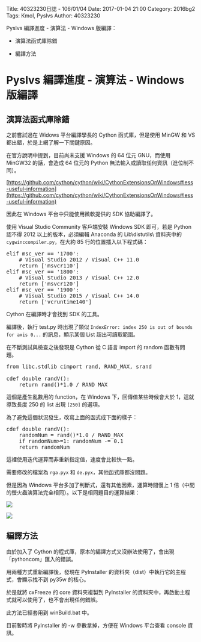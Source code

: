 Title: 40323230日誌 - 106/01/04
Date: 2017-01-04 21:00
Category: 2016bg2
Tags: Kmol, Pyslvs
Author: 40323230

Pyslvs 編譯進度 - 演算法 - Windows 版編譯：

* 演算法函式庫除錯

* 編譯方法

<!-- PELICAN_END_SUMMARY -->

Pyslvs 編譯進度 - 演算法 - Windows 版編譯
===

演算法函式庫除錯
---

之前嘗試過在 Widows 平台編譯學長的 Cython 函式庫，但是使用 MinGW 和 VS 都出錯，於是上網了解一下關鍵原因。

在官方說明中提到，目前尚未支援 Windows 的 64 位元 GNU，而使用 MinGW32 的話，會造成 64 位元的 Python 無法輸入或讀取任何資訊（進位制不同）。

[https://github.com/cython/cython/wiki/CythonExtensionsOnWindows#less-useful-information](https://github.com/cython/cython/wiki/CythonExtensionsOnWindows#less-useful-information)

因此在 Windows 平台中只能使用微軟提供的 SDK 協助編譯了。

使用 Visual Studio Community 客戶端安裝 Windows SDK 即可，若是 Python 認不得 2012 以上的版本，必須編輯 Anaconda 的 Lib\distutils\ 資料夾中的 `cygwinccompiler.py`，在大約 85 行的位置插入以下程式碼：

<pre class="brush: python">
elif msc_ver == '1700':
    # Visual Studio 2012 / Visual C++ 11.0
    return ['msvcr110']
elif msc_ver == '1800':
    # Visual Studio 2013 / Visual C++ 12.0
    return ['msvcr120']
elif msc_ver == '1900':
    # Visual Studio 2015 / Visual C++ 14.0
    return ['vcruntime140']
</pre>

Cython 在編譯時才會找到 SDK 的工具。

編譯後，執行 test.py 時出現了類似 `IndexError: index 250 is out of bounds for axis 0...` 的訊息，顯示某個 List 超出可讀取範圍。

在不斷測試與檢查之後發現是 Cython 從 C 語言 import 的 random 函數有問題。

<pre class="brush: python">
from libc.stdlib cimport rand, RAND_MAX, srand

cdef double randV():
    return rand()*1.0 / RAND_MAX
</pre>

這個是產生亂數用的 function，在 Windows 下，回傳值某些時候會大於 1，這就導致長度 250 的 list 出現 `[250]` 的選項。

為了避免這個狀況發生，改寫上面的函式成下面的樣子：

<pre class="brush: python">
cdef double randV():
    randomNum = rand()*1.0 / RAND_MAX
    if randomNum>=1: randomNum -= 0.1
    return randomNum
</pre>

這裡使用迭代運算而非重新指定值，速度會比較快一點。

需要修改的檔案為 `rga.pyx` 和 `de.pyx`，其他函式庫都沒問題。

但是因為 Windows 平台多加了判斷式，還有其他因素，運算時間慢上 1 倍（中間的螢火蟲演算法完全相同）。以下是相同題目的運算結果：

![](https://raw.githubusercontent.com/coursemdetw/project_site_files/gh-pages/files/2016spring/g2/Python_solvespace/0104_01.png)

![](https://raw.githubusercontent.com/coursemdetw/project_site_files/gh-pages/files/2016spring/g2/Python_solvespace/0104_02.jpg)

編譯方法
---

由於加入了 Cython 的程式庫，原本的編譯方式又沒辦法使用了，會出現「pythoncom」匯入的錯誤。

用兩種方式重新編譯後，發現在 PyInstaller 的資料夾（dist）中執行它的主程式，會顯示找不到 py35w 的核心。

於是就將 cxFreeze 的 core 資料夾複製到 PyInstaller 的資料夾中，再啟動主程式就可以使用了，也不會出現任何錯誤。

此方法已經套用到 winBuild.bat 中。

目前暫時將 PyInstaller 的 -w 參數拿掉，方便在 Windows 平台查看 console 資訊。